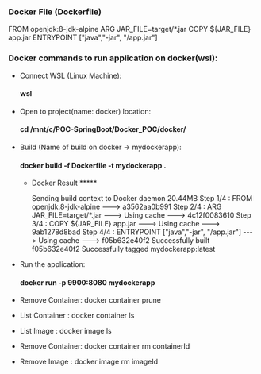 ### Docker File (Dockerfile)

FROM openjdk:8-jdk-alpine
ARG JAR_FILE=target/*.jar
COPY ${JAR_FILE} app.jar
ENTRYPOINT ["java","-jar", "/app.jar"]

### Docker commands to run application on docker(wsl):

* Connect WSL (Linux Machine):
    #### wsl
* Open to project(name: docker) location:
    #### cd /mnt/c/POC-SpringBoot/Docker_POC/docker/
* Build (Name of build on docker -> mydockerapp):
    ####  docker build -f Dockerfile -t mydockerapp .
  * Docker Result *****
  
    Sending build context to Docker daemon  20.44MB
      Step 1/4 : FROM openjdk:8-jdk-alpine
      ---> a3562aa0b991
      Step 2/4 : ARG JAR_FILE=target/*.jar
      ---> Using cache
      ---> 4c12f0083610
      Step 3/4 : COPY ${JAR_FILE} app.jar
      ---> Using cache
      ---> 9ab1278d8bad
      Step 4/4 : ENTRYPOINT ["java","-jar", "/app.jar"]
      ---> Using cache
      ---> f05b632e40f2
      Successfully built f05b632e40f2
      Successfully tagged mydockerapp:latest
  

* Run the application:
    #### docker run -p 9900:8080 mydockerapp

* Remove Container:  docker container prune
* List Container  :  docker container ls
* List Image      :  docker image ls
* Remove Container:  docker container rm containerId
* Remove Image    :  docker image rm imageId